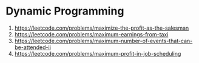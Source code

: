 # Dynamic Programming

1. https://leetcode.com/problems/maximize-the-profit-as-the-salesman
2. https://leetcode.com/problems/maximum-earnings-from-taxi
3. https://leetcode.com/problems/maximum-number-of-events-that-can-be-attended-ii
4. https://leetcode.com/problems/maximum-profit-in-job-scheduling

